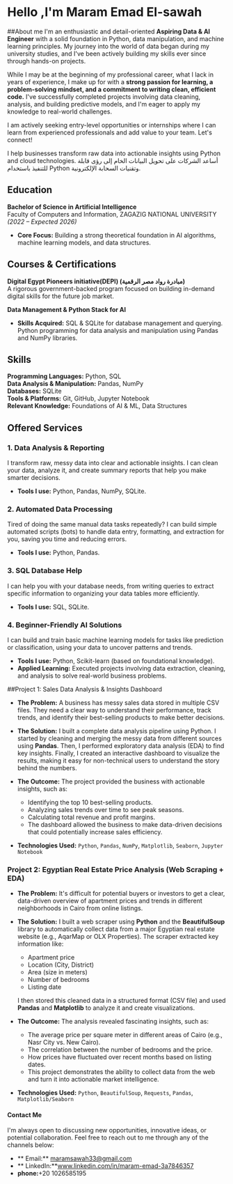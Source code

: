 # Hello ,I'm Maram Emad El-sawah

##About me
I'm an enthusiastic and detail-oriented **Aspiring Data & AI Engineer** with a solid foundation in Python, data manipulation, and machine learning principles. My journey into the world of data began during my university studies, and I've been actively building my skills ever since through hands-on projects.

While I may be at the beginning of my professional career, what I lack in years of experience, I make up for with a **strong passion for learning, a problem-solving mindset, and a commitment to writing clean, efficient code.** I've successfully completed projects involving data cleaning, analysis, and building predictive models, and I'm eager to apply my knowledge to real-world challenges.

I am actively seeking entry-level opportunities or internships where I can learn from experienced professionals and add value to your team. Let's connect!

I help businesses transform raw data into actionable insights using Python and cloud technologies.
أساعد الشركات على تحويل البيانات الخام إلى رؤى قابلة للتنفيذ باستخدام Python وتقنيات السحابة الإلكترونية.

## Education
**Bachelor of Science in Artificial Intelligence**  
Faculty of Computers and Information, ZAGAZIG NATIONAL UNIVERSITY 
*(2022 – Expected 2026)*  
- **Core Focus:** Building a strong theoretical foundation in AI algorithms, machine learning models, and data structures.

## Courses & Certifications

**Digital Egypt Pioneers initiative(DEPI) (مبادرة رواد مصر الرقمية)**  
A rigorous government-backed program focused on building in-demand digital skills for the future job market.

**Data Management & Python Stack for AI**  
- **Skills Acquired:** SQL & SQLite for database management and querying. Python programming for data analysis and manipulation using Pandas and NumPy libraries.


## Skills

**Programming Languages:** Python, SQL  
**Data Analysis & Manipulation:** Pandas, NumPy  
**Databases:** SQLite  
**Tools & Platforms:** Git, GitHub, Jupyter Notebook  
**Relevant Knowledge:** Foundations of AI & ML, Data Structures

## Offered Services

### 1. Data Analysis & Reporting
I transform raw, messy data into clear and actionable insights. I can clean your data, analyze it, and create summary reports that help you make smarter decisions.
- **Tools I use:** Python, Pandas, NumPy, SQLite.

### 2. Automated Data Processing
Tired of doing the same manual data tasks repeatedly? I can build simple automated scripts (bots) to handle data entry, formatting, and extraction for you, saving you time and reducing errors.
- **Tools I use:** Python, Pandas.

### 3. SQL Database Help
I can help you with your database needs, from writing queries to extract specific information to organizing your data tables more efficiently.
- **Tools I use:** SQL, SQLite.

### 4. Beginner-Friendly AI Solutions
I can build and train basic machine learning models for tasks like prediction or classification, using your data to uncover patterns and trends.
- **Tools I use:** Python, Scikit-learn (based on foundational knowledge).
- **Applied Learning:** Executed projects involving data extraction, cleaning, and analysis to solve real-world business problems.

##Project 1: Sales Data Analysis & Insights Dashboard

- **The Problem:** A business has messy sales data stored in multiple CSV files. They need a clear way to understand their performance, track trends, and identify their best-selling products to make better decisions.

- **The Solution:** I built a complete data analysis pipeline using Python. I started by cleaning and merging the messy data from different sources using **Pandas**. Then, I performed exploratory data analysis (EDA) to find key insights. Finally, I created an interactive dashboard to visualize the results, making it easy for non-technical users to understand the story behind the numbers.

- **The Outcome:** The project provided the business with actionable insights, such as:
  - Identifying the top 10 best-selling products.
  - Analyzing sales trends over time to see peak seasons.
  - Calculating total revenue and profit margins.
  - The dashboard allowed the business to make data-driven decisions that could potentially increase sales efficiency.

- **Technologies Used:** `Python`, `Pandas`, `NumPy`, `Matplotlib`, `Seaborn`, `Jupyter Notebook`

### Project 2: Egyptian Real Estate Price Analysis (Web Scraping + EDA)

- **The Problem:** It's difficult for potential buyers or investors to get a clear, data-driven overview of apartment prices and trends in different neighborhoods in Cairo from online listings.

- **The Solution:** I built a web scraper using **Python** and the **BeautifulSoup** library to automatically collect data from a major Egyptian real estate website (e.g., AqarMap or OLX Properties). The scraper extracted key information like:
  - Apartment price
  - Location (City, District)
  - Area (size in meters)
  - Number of bedrooms
  - Listing date

  I then stored this cleaned data in a structured format (CSV file) and used **Pandas** and **Matplotlib** to analyze it and create visualizations.

- **The Outcome:** The analysis revealed fascinating insights, such as:
  - The average price per square meter in different areas of Cairo (e.g., Nasr City vs. New Cairo).
  - The correlation between the number of bedrooms and the price.
  - How prices have fluctuated over recent months based on listing dates.
  - This project demonstrates the ability to collect data from the web and turn it into actionable market intelligence.

- **Technologies Used:** `Python`, `BeautifulSoup`, `Requests`, `Pandas`, `Matplotlib/Seaborn`

#### Contact Me

I'm always open to discussing new opportunities, innovative ideas, or potential collaboration. Feel free to reach out to me through any of the channels below:

- ** Email:** maramsawah33@gmail.com
- ** LinkedIn:**www.linkedin.com/in/maram-emad-3a7846357
- **phone:**+20 1026585195
